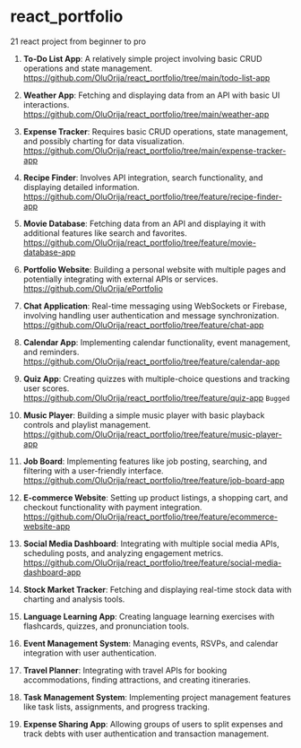 # react_portfolio
 21 react project from beginner to pro

1. **To-Do List App**: A relatively simple project involving basic CRUD operations and state management.
    https://github.com/OluOrija/react_portfolio/tree/main/todo-list-app

2. **Weather App**: Fetching and displaying data from an API with basic UI interactions.
    https://github.com/OluOrija/react_portfolio/tree/main/weather-app

3. **Expense Tracker**: Requires basic CRUD operations, state management, and possibly charting for data visualization.
    https://github.com/OluOrija/react_portfolio/tree/main/expense-tracker-app

4. **Recipe Finder**: Involves API integration, search functionality, and displaying detailed information.
    https://github.com/OluOrija/react_portfolio/tree/feature/recipe-finder-app

5. **Movie Database**: Fetching data from an API and displaying it with additional features like search and favorites.
    https://github.com/OluOrija/react_portfolio/tree/feature/movie-database-app

6. **Portfolio Website**: Building a personal website with multiple pages and potentially integrating with external APIs or services.
    https://github.com/OluOrija/ePortfolio

7. **Chat Application**: Real-time messaging using WebSockets or Firebase, involving handling user authentication and message synchronization.
    https://github.com/OluOrija/react_portfolio/tree/feature/chat-app

8. **Calendar App**: Implementing calendar functionality, event management, and reminders.
    https://github.com/OluOrija/react_portfolio/tree/feature/calendar-app

9. **Quiz App**: Creating quizzes with multiple-choice questions and tracking user scores.
    https://github.com/OluOrija/react_portfolio/tree/feature/quiz-app
    ```Bugged```

10. **Music Player**: Building a simple music player with basic playback controls and playlist management.
    https://github.com/OluOrija/react_portfolio/tree/feature/music-player-app

11. **Job Board**: Implementing features like job posting, searching, and filtering with a user-friendly interface.
    https://github.com/OluOrija/react_portfolio/tree/feature/job-board-app

12. **E-commerce Website**: Setting up product listings, a shopping cart, and checkout functionality with payment integration.
    https://github.com/OluOrija/react_portfolio/tree/feature/ecommerce-website-app

13. **Social Media Dashboard**: Integrating with multiple social media APIs, scheduling posts, and analyzing engagement metrics.
    https://github.com/OluOrija/react_portfolio/tree/feature/social-media-dashboard-app

14. **Stock Market Tracker**: Fetching and displaying real-time stock data with charting and analysis tools.

15. **Language Learning App**: Creating language learning exercises with flashcards, quizzes, and pronunciation tools.

16. **Event Management System**: Managing events, RSVPs, and calendar integration with user authentication.

17. **Travel Planner**: Integrating with travel APIs for booking accommodations, finding attractions, and creating itineraries.

18. **Task Management System**: Implementing project management features like task lists, assignments, and progress tracking.

19. **Expense Sharing App**: Allowing groups of users to split expenses and track debts with user authentication and transaction management.